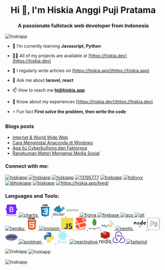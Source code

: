 <h1 align="center">Hi 👋, I'm Hiskia Anggi Puji Pratama</h1>
<h3 align="center">A passionate fullstack web developer from Indonesia</h3>

<p align="left"> <img src="https://komarev.com/ghpvc/?username=hiskiapp&label=Profile%20views&color=0e75b6&style=flat" alt="hiskiapp" /> </p>

- 🌱 I’m currently learning **Javascript, Python**

- 👨‍💻 All of my projects are available at [https://hiskia.dev](https://hiskia.dev)

- 📝 I regularly write articles on [https://hiskia.app](https://hiskia.app)

- 💬 Ask me about **laravel, react**

- 📫 How to reach me **hi@hiskia.app**

- 📄 Know about my experiences [https://hiskia.dev](https://hiskia.dev)

- ⚡ Fun fact **First solve the problem, then write the code**

### Blogs posts
<!-- BLOG-POST-LIST:START -->
- [Internet & World Wide Web](https://hiskia.app/internet-www/)
- [Cara Menginstal Anaconda di Windows](https://hiskia.app/instal-anaconda/)
- [Apa itu Cyberbullying dan Faktornya](https://hiskia.app/cyberbullying/)
- [Rangkuman Materi Mengenai Media Sosial](https://hiskia.app/materi-media-sosial/)
<!-- BLOG-POST-LIST:END -->

<h3 align="left">Connect with me:</h3>
<p align="left">
<a href="https://dev.to/hiskiapp" target="blank"><img align="center" src="https://cdn.jsdelivr.net/npm/simple-icons@3.0.1/icons/dev-dot-to.svg" alt="hiskiapp" height="30" width="40" /></a>
<a href="https://twitter.com/hiskiapp" target="blank"><img align="center" src="https://cdn.jsdelivr.net/npm/simple-icons@3.0.1/icons/twitter.svg" alt="hiskiapp" height="30" width="40" /></a>
<a href="https://linkedin.com/in/hiskiapp" target="blank"><img align="center" src="https://cdn.jsdelivr.net/npm/simple-icons@3.0.1/icons/linkedin.svg" alt="hiskiapp" height="30" width="40" /></a>
<a href="https://stackoverflow.com/users/13195777" target="blank"><img align="center" src="https://cdn.jsdelivr.net/npm/simple-icons@3.0.1/icons/stackoverflow.svg" alt="13195777" height="30" width="40" /></a>
<a href="https://fb.com/hiskiapp" target="blank"><img align="center" src="https://cdn.jsdelivr.net/npm/simple-icons@3.0.1/icons/facebook.svg" alt="hiskiapp" height="30" width="40" /></a>
<a href="https://instagram.com/hzkyyx" target="blank"><img align="center" src="https://cdn.jsdelivr.net/npm/simple-icons@3.0.1/icons/instagram.svg" alt="hzkyyx" height="30" width="40" /></a>
<a href="https://medium.com/@hiskiapp" target="blank"><img align="center" src="https://cdn.jsdelivr.net/npm/simple-icons@3.0.1/icons/medium.svg" alt="@hiskiapp" height="30" width="40" /></a>
<a href="https://www.codechef.com/users/hiskiapp" target="blank"><img align="center" src="https://cdn.jsdelivr.net/npm/simple-icons@3.1.0/icons/codechef.svg" alt="hiskiapp" height="30" width="40" /></a>
<a href="/https://hiskia.app/feed/" target="blank"><img align="center" src="https://cdn.jsdelivr.net/npm/simple-icons@3.0.1/icons/rss.svg" alt="https://hiskia.app/feed/" height="30" width="40" /></a>
</p>

<h3 align="left">Languages and Tools:</h3>
<p align="left"> <a href="https://getbootstrap.com" target="_blank"> <img src="https://raw.githubusercontent.com/devicons/devicon/master/icons/bootstrap/bootstrap-plain-wordmark.svg" alt="bootstrap" width="40" height="40"/> </a> <a href="https://www.chartjs.org" target="_blank"> <img src="https://www.chartjs.org/media/logo-title.svg" alt="chartjs" width="40" height="40"/> </a> <a href="https://www.w3schools.com/css/" target="_blank"> <img src="https://raw.githubusercontent.com/devicons/devicon/master/icons/css3/css3-original-wordmark.svg" alt="css3" width="40" height="40"/> </a> <a href="https://www.docker.com/" target="_blank"> <img src="https://raw.githubusercontent.com/devicons/devicon/master/icons/docker/docker-original-wordmark.svg" alt="docker" width="40" height="40"/> </a> <a href="https://expressjs.com" target="_blank"> <img src="https://raw.githubusercontent.com/devicons/devicon/master/icons/express/express-original-wordmark.svg" alt="express" width="40" height="40"/> </a> <a href="https://www.figma.com/" target="_blank"> <img src="https://www.vectorlogo.zone/logos/figma/figma-icon.svg" alt="figma" width="40" height="40"/> </a> <a href="https://firebase.google.com/" target="_blank"> <img src="https://www.vectorlogo.zone/logos/firebase/firebase-icon.svg" alt="firebase" width="40" height="40"/> </a> <a href="https://cloud.google.com" target="_blank"> <img src="https://www.vectorlogo.zone/logos/google_cloud/google_cloud-icon.svg" alt="gcp" width="40" height="40"/> </a> <a href="https://git-scm.com/" target="_blank"> <img src="https://www.vectorlogo.zone/logos/git-scm/git-scm-icon.svg" alt="git" width="40" height="40"/> </a> <a href="https://heroku.com" target="_blank"> <img src="https://www.vectorlogo.zone/logos/heroku/heroku-icon.svg" alt="heroku" width="40" height="40"/> </a> <a href="https://www.w3.org/html/" target="_blank"> <img src="https://raw.githubusercontent.com/devicons/devicon/master/icons/html5/html5-original-wordmark.svg" alt="html5" width="40" height="40"/> </a> <a href="https://www.invisionapp.com/" target="_blank"> <img src="https://www.vectorlogo.zone/logos/invisionapp/invisionapp-icon.svg" alt="invision" width="40" height="40"/> </a> <a href="https://developer.mozilla.org/en-US/docs/Web/JavaScript" target="_blank"> <img src="https://raw.githubusercontent.com/devicons/devicon/master/icons/javascript/javascript-original.svg" alt="javascript" width="40" height="40"/> </a> <a href="https://laravel.com/" target="_blank"> <img src="https://raw.githubusercontent.com/devicons/devicon/master/icons/laravel/laravel-plain-wordmark.svg" alt="laravel" width="40" height="40"/> </a> <a href="https://www.mongodb.com/" target="_blank"> <img src="https://raw.githubusercontent.com/devicons/devicon/master/icons/mongodb/mongodb-original-wordmark.svg" alt="mongodb" width="40" height="40"/> </a> <a href="https://www.mysql.com/" target="_blank"> <img src="https://raw.githubusercontent.com/devicons/devicon/master/icons/mysql/mysql-original-wordmark.svg" alt="mysql" width="40" height="40"/> </a> <a href="https://nextjs.org/" target="_blank"> <img src="https://cdn.worldvectorlogo.com/logos/nextjs-3.svg" alt="nextjs" width="40" height="40"/> </a> <a href="https://nodejs.org" target="_blank"> <img src="https://raw.githubusercontent.com/devicons/devicon/master/icons/nodejs/nodejs-original-wordmark.svg" alt="nodejs" width="40" height="40"/> </a> <a href="https://www.photoshop.com/en" target="_blank"> <img src="https://raw.githubusercontent.com/devicons/devicon/master/icons/photoshop/photoshop-line.svg" alt="photoshop" width="40" height="40"/> </a> <a href="https://www.php.net" target="_blank"> <img src="https://raw.githubusercontent.com/devicons/devicon/master/icons/php/php-original.svg" alt="php" width="40" height="40"/> </a> <a href="https://postman.com" target="_blank"> <img src="https://www.vectorlogo.zone/logos/getpostman/getpostman-icon.svg" alt="postman" width="40" height="40"/> </a> <a href="https://www.python.org" target="_blank"> <img src="https://raw.githubusercontent.com/devicons/devicon/master/icons/python/python-original.svg" alt="python" width="40" height="40"/> </a> <a href="https://reactjs.org/" target="_blank"> <img src="https://raw.githubusercontent.com/devicons/devicon/master/icons/react/react-original-wordmark.svg" alt="react" width="40" height="40"/> </a> <a href="https://reactnative.dev/" target="_blank"> <img src="https://reactnative.dev/img/header_logo.svg" alt="reactnative" width="40" height="40"/> </a> <a href="https://redis.io" target="_blank"> <img src="https://raw.githubusercontent.com/devicons/devicon/master/icons/redis/redis-original-wordmark.svg" alt="redis" width="40" height="40"/> </a> <a href="https://redux.js.org" target="_blank"> <img src="https://raw.githubusercontent.com/devicons/devicon/master/icons/redux/redux-original.svg" alt="redux" width="40" height="40"/> </a> <a href="https://tailwindcss.com/" target="_blank"> <img src="https://www.vectorlogo.zone/logos/tailwindcss/tailwindcss-icon.svg" alt="tailwind" width="40" height="40"/> </a> </p>

<p><img align="left" src="https://github-readme-stats.vercel.app/api/top-langs?username=hiskiapp&show_icons=true&locale=en&layout=compact" alt="hiskiapp" /></p>

<p>&nbsp;<img align="center" src="https://github-readme-stats.vercel.app/api?username=hiskiapp&show_icons=true&locale=en" alt="hiskiapp" /></p>

<p><img align="center" src="https://github-readme-streak-stats.herokuapp.com/?user=hiskiapp&" alt="hiskiapp" /></p>
